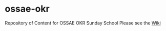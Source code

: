 # ossae-okr
Repository of Content for OSSAE OKR Sunday School
Please see the <a href="https://github.com/sjcherian/ossae-okr/wiki/Wiki-Home">Wiki</a>
